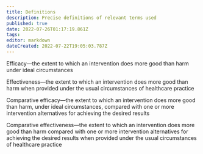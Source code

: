 ```yaml
---
title: Definitions
description: Precise definitions of relevant terms used
published: true
date: 2022-07-26T01:17:19.861Z
tags: 
editor: markdown
dateCreated: 2022-07-22T19:05:03.787Z
---
```


Efficacy—the extent to which an intervention does more good than harm under ideal circumstances

Effectiveness—the extent to which an intervention does more good than harm when provided under the usual circumstances of healthcare practice

Comparative efficacy—the extent to which an intervention does more good than harm, under ideal circumstances, compared with one or more intervention alternatives for achieving the desired results

Comparative effectiveness—the extent to which an intervention does more good than harm compared with one or more intervention alternatives for achieving the desired results when provided under the usual circumstances of healthcare practice
